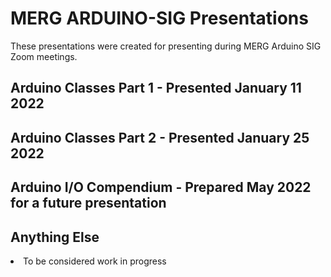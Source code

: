 # MERG ARDUINO-SIG Presentations

These presentations were created for presenting during MERG Arduino SIG Zoom meetings.

## Arduino Classes Part 1 - Presented January 11 2022

## Arduino Classes Part 2 - Presented January 25 2022

## Arduino I/O Compendium - Prepared May 2022 for a future presentation

## Anything Else
<li> To be considered work in progress